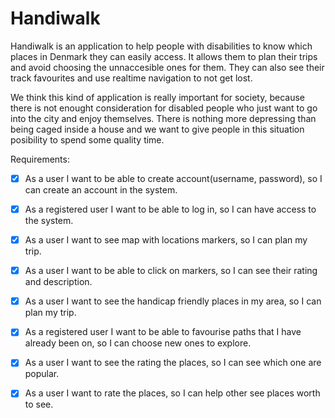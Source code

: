 # Handiwalk


Handiwalk is an application to help people with disabilities to know which places in Denmark they can easily access. 
It allows them to plan their trips and avoid choosing the unnaccesible ones for them. 
They can also see their track favourites and use realtime navigation to not get lost.

We think this kind of application is really important for society, 
because there is not enought consideration for disabled people who just want to go into the city and enjoy themselves. 
There is nothing more depressing than being caged inside a house and we want to give people in this situation posibility to spend some quality time.

Requirements:
- [X] 	As a user I want to be able to create account(username, password), so I can create an account in the system.
- [X] 	As a registered user I want to be able to log in, so I can have access to the system.
- [X]   As a user I want to see map with locations markers, so I can plan my trip.
- [X]   As a user I want to be able to click on markers, so I can see their rating and description.
- [X]   As a user I want to see the handicap friendly places in my area, so I can plan my trip.
- [X]   As a registered user I want to be able to favourise paths that I have already been on, so I can choose new ones to explore.
- [X]   As a user I want to see the rating the places, so I can see which one are popular.
- [X]   As a user I want to rate the places, so I can help other see places worth to see.



